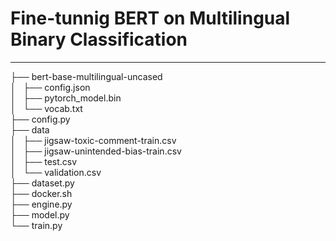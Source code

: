 # Fine-tunnig BERT on Multilingual Binary Classification
---

├── bert-base-multilingual-uncased      
│   ├── config.json      
│   ├── pytorch_model.bin      
│   └── vocab.txt      
├── config.py      
├── data      
│   ├── jigsaw-toxic-comment-train.csv      
│   ├── jigsaw-unintended-bias-train.csv      
│   ├── test.csv      
│   └── validation.csv      
├── dataset.py      
├── docker.sh      
├── engine.py      
├── model.py      
└── train.py      